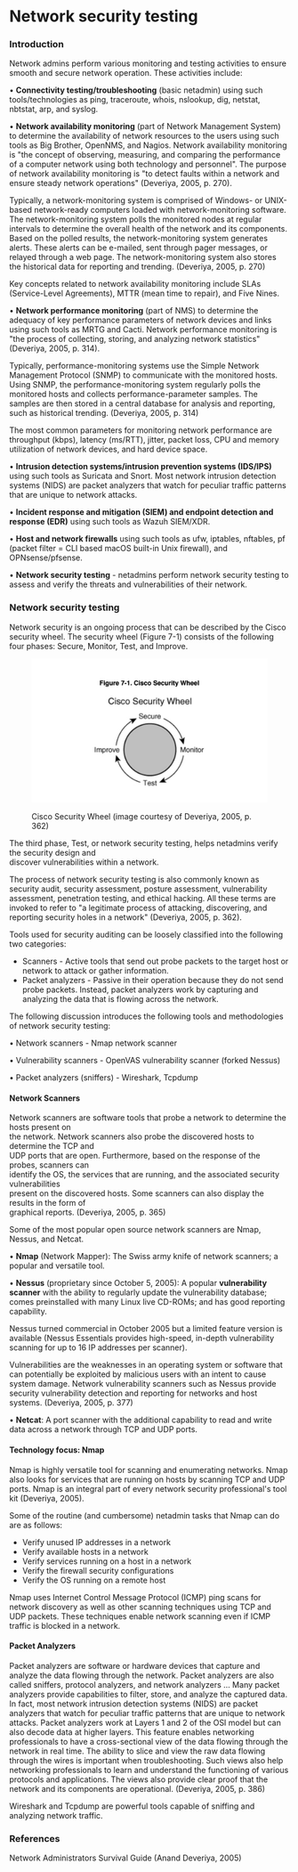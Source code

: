 # Network security testing

### Introduction

Network admins perform various monitoring and testing activities to ensure smooth and secure network operation. These activities include:

• **Connectivity testing/troubleshooting** (basic netadmin) using such tools/technologies as ping, traceroute, whois, nslookup, dig, netstat, nbtstat, arp, and syslog.

• **Network availability monitoring** (part of Network Management System) to determine the availability of network resources to the users using such tools as Big Brother, OpenNMS, and Nagios. Network availability monitoring is "the concept of observing, measuring, and comparing the performance of a computer network using both technology and personnel". The purpose of network availability monitoring is "to detect faults within a network and ensure steady network operations" (Deveriya, 2005, p. 270).

Typically, a network-monitoring system is comprised of Windows- or UNIX-based network-ready computers loaded with network-monitoring software. The network-monitoring system polls the monitored nodes at regular intervals to determine the overall health of the network and its components. Based on the polled results, the network-monitoring system generates alerts. These alerts can be e-mailed, sent through pager messages, or relayed through a web page. The network-monitoring system also stores the historical data for reporting and trending. (Deveriya, 2005, p. 270)

Key concepts related to network availability monitoring include SLAs (Service-Level Agreements), MTTR (mean time to repair), and Five Nines.

• **Network performance monitoring** (part of NMS) to determine the adequacy of key performance parameters of network devices and links using such tools as MRTG and Cacti. Network performance monitoring is "the process of collecting, storing, and analyzing network statistics" (Deveriya, 2005, p. 314).&#x20;

Typically, performance-monitoring systems use the Simple Network Management Protocol (SNMP) to communicate with the monitored hosts. Using SNMP, the performance-monitoring system regularly polls the monitored hosts and collects performance-parameter samples. The samples are then stored in a central database for analysis and reporting, such as historical trending. (Deveriya, 2005, p. 314)

The most common parameters for monitoring network performance are throughput (kbps), latency (ms/RTT), jitter, packet loss, CPU and memory utilization of network devices, and hard device space.

• **Intrusion detection systems/intrusion prevention systems (IDS/IPS)** using such tools as Suricata and Snort. Most network intrusion detection systems (NIDS) are packet analyzers that watch for peculiar traffic patterns that are unique to network attacks.

• **Incident response and mitigation (SIEM) and endpoint detection and response (EDR)** using such tools as Wazuh SIEM/XDR.

• **Host and network firewalls** using such tools as ufw, iptables, nftables, pf (packet filter = CLI based macOS built-in Unix firewall), and OPNsense/pfsense.

• **Network security testing** - netadmins perform network security testing to assess and verify the threats and vulnerabilities of their network.&#x20;

### Network security testing

Network security is an ongoing process that can be described by the Cisco security wheel. The security wheel (Figure 7-1) consists of the following four phases: Secure, Monitor, Test, and Improve.

<figure><img src="../.gitbook/assets/image (15).png" alt=""><figcaption><p>Cisco Security Wheel (image courtesy of Deveriya, 2005, p. 362)</p></figcaption></figure>

The third phase, Test, or network security testing, helps netadmins verify the security design and\
discover vulnerabilities within a network.

The process of network security testing is also commonly known as security audit, security assessment, posture assessment, vulnerability assessment, penetration testing, and ethical hacking. All these terms are invoked to refer to "a legitimate process of attacking, discovering, and reporting security holes in a network" (Deveriya, 2005, p. 362).

Tools used for security auditing can be loosely classified into the following two categories:

* Scanners - Active tools that send out probe packets to the target host or network to attack or gather information.
* Packet analyzers - Passive in their operation because they do not send probe packets. Instead, packet analyzers work by capturing and analyzing the data that is flowing across the network.

The following discussion introduces the following tools and methodologies of network security testing:

• Network scanners - Nmap network scanner

• Vulnerability scanners - OpenVAS vulnerability scanner (forked Nessus)

• Packet analyzers (sniffers) - Wireshark, Tcpdump

#### Network Scanners

Network scanners are software tools that probe a network to determine the hosts present on\
the network. Network scanners also probe the discovered hosts to determine the TCP and\
UDP ports that are open. Furthermore, based on the response of the probes, scanners can\
identify the OS, the services that are running, and the associated security vulnerabilities\
present on the discovered hosts. Some scanners can also display the results in the form of\
graphical reports. (Deveriya, 2005, p. 365)

Some of the most popular open source network scanners are Nmap, Nessus, and Netcat.

• **Nmap** (Network Mapper): The Swiss army knife of network scanners; a popular and versatile tool.

• **Nessus** (proprietary since October 5, 2005): A popular **vulnerability scanner** with the ability to regularly update the vulnerability database; comes preinstalled with many Linux live CD-ROMs; and has good reporting capability.&#x20;

Nessus turned commercial in October 2005 but a limited feature version is available (Nessus Essentials provides high-speed, in-depth vulnerability scanning for up to 16 IP addresses per scanner).

Vulnerabilities are the weaknesses in an operating system or software that can potentially be exploited by malicious users with an intent to cause system damage. Network vulnerability scanners such as Nessus provide security vulnerability detection and reporting for networks and host systems. (Deveriya, 2005, p. 377)

• **Netcat**: A port scanner with the additional capability to read and write data across a network through TCP and UDP ports.

#### Technology focus: Nmap

Nmap is highly versatile tool for scanning and enumerating networks. Nmap also looks for services that are running on hosts by scanning TCP and UDP ports. Nmap is an integral part of every network security professional's tool kit (Deveriya, 2005).

Some of the routine (and cumbersome) netadmin tasks that Nmap can do are as follows:

* Verify unused IP addresses in a network&#x20;
* Verify available hosts in a network&#x20;
* Verify services running on a host in a network&#x20;
* Verify the firewall security configurations&#x20;
* Verify the OS running on a remote host&#x20;

Nmap uses Internet Control Message Protocol (ICMP) ping scans for network discovery as well as other scanning techniques using TCP and UDP packets. These techniques enable network scanning even if ICMP traffic is blocked in a network.

#### Packet Analyzers

Packet analyzers are software or hardware devices that capture and analyze the data flowing through the network. Packet analyzers are also called sniffers, protocol analyzers, and network analyzers … Many packet analyzers provide capabilities to filter, store, and analyze the captured data. In fact, most network intrusion detection systems (NIDS) are packet analyzers that watch for peculiar traffic patterns that are unique to network attacks. Packet analyzers work at Layers 1 and 2 of the OSI model but can also decode data at higher layers. This feature enables networking professionals to have a cross-sectional view of the data flowing through the network in real time. The ability to slice and view the raw data flowing through the wires is important when troubleshooting. Such views also help networking professionals to learn and understand the functioning of various protocols and applications. The views also provide clear proof that the network and its components are operational. (Deveriya, 2005, p. 386)

Wireshark and Tcpdump are powerful tools capable of sniffing and analyzing network traffic.

### References

Network Administrators Survival Guide (Anand Deveriya, 2005)
